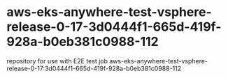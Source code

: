 # aws-eks-anywhere-test-vsphere-release-0-17-3d0444f1-665d-419f-928a-b0eb381c0988-112
repository for use with E2E test job aws-eks-anywhere-test-vsphere-release-0-17:3d0444f1-665d-419f-928a-b0eb381c0988-112
